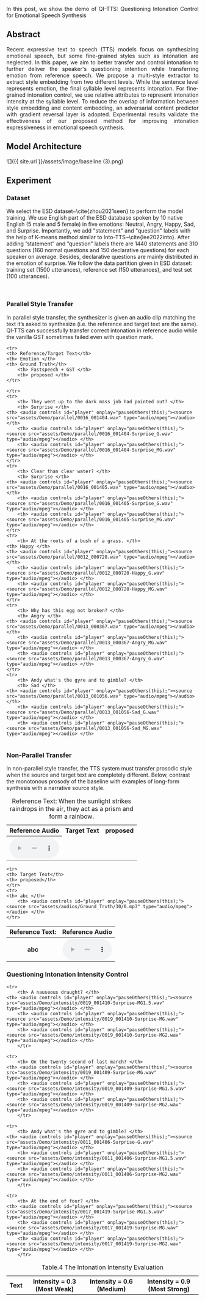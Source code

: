 <p align="justify">
In this post, we show the demo of QI-TTS: Questioning Intonation Control for Emotional Speech Synthesis
</p>

## Abstract
<p align="justify">
Recent expressive text to speech (TTS) models focus on synthesizing emotional speech, but some fine-grained styles such as intonation are neglected. In this paper, we aim to better transfer and control intonation to further deliver the speaker's questioning intention while transferring emotion from reference speech. We propose a multi-style extractor to extract style embedding from two different levels. While the sentence level represents emotion, the final syllable level represents intonation. For fine-grained intonation control, we use relative attributes to represent intonation intensity at the syllable level. To reduce the overlap of information between style embedding and content embedding, an adversarial content predictor with gradient reversal layer is adopted. Experimental results validate the effectiveness of our proposed method for improving intonation expressiveness in emotional speech synthesis.  
</p>

## Model Architecture

<!-- <center class="half">
    <img src="assets/image/fig1.jpg" width="300"/>
</center>       <p>&nbsp;</p> 
<p align="center">Figure.1 The architecture of the functional digestive metabolic network,</p> -->

<!-- <table>
    <tr>
        <td ><center><img src="assets/image/fig1.jpg"/> </center></td>
        <td ><center><img src="assets/image/fig2.jpg"/> </center></td>
    </tr>
	<tr>
		<th> (A) DMN </th>
		<th> (B) FDMN </th>
    </tr> -->

	
<!-- </table>
<p align="center">Figure.1 (A) The architecture of the functional digestive metabolic network (DMN). (B) The architecture of the functional digestive metabolic network (FDMN).</p> -->

![]({{ site.url }}/assets/image/baseline (3).png) 

## Experiment
### Dataset
We select the ESD dataset~\cite{zhou2021seen} to perform the model training. We use English part of the ESD database spoken by 10 native English (5 male and 5 female) in five emotions: Neutral, Angry, Happy, Sad, and Surprise. Importantly, we add "statement" and "question" labels with the help of K-means method similar to Into-TTS~\cite{lee2022into}. After adding ”statement” and ”question” labels there are 1440 statements and 310 questions (160 normal questions and 150 declarative questions) for each speaker on average. Besides, declarative questions are mainly distributed in the emotion of surprise. We follow the data partition given in ESD dataset: training set (1500 utterances), reference set (150 utterances), and test set (100 utterances).


<p>&nbsp;</p> 

<script>
function pauseOthers(ele) {
    $("audio").not(ele).each(function (index, audio) {audio.pause();});
}
</script>

<style>
.main-content table {
    display: inline-table;
}
table {
    table-layout:fixed;
    width: 100%;
    overflow: hidden;
}
#player{
    width: 100%;
}
</style>



### Parallel Style Transfer
In parallel style transfer, the synthesizer is given an audio clip matching the text it’s asked to synthesize (i.e. the reference and target text are the same). QI-TTS can successfully transfer correct intonation in reference audio while the vanilla GST sometimes failed even with question mark.

<table>

    <tr>
	<th> Reference/Target Text</th>
	<th> Emotion </th>   
	<th> Ground Truth</th>
        <th> Fastspeech + GST </th>
        <th> proposed </th>
    </tr>

    </tr>
    <tr>
        <th> They went up to the dark mass job had pointed out? </th>
	    <th> Surprise </th>
	<th> <audio controls id="player" onplay="pauseOthers(this);"><source src="assets/Demo/parallel/0016_001404.wav" type="audio/mpeg"></audio> </th>
        <th> <audio controls id="player" onplay="pauseOthers(this);"><source src="assets/Demo/parallel/0016_001404-Surprise_G.wav" type="audio/mpeg"></audio> </th>
        <th> <audio controls id="player" onplay="pauseOthers(this);"><source src="assets/Demo/parallel/0016_001404-Surprise_MG.wav" type="audio/mpeg"></audio> </th>
    </tr>
    <tr>
        <th> Clear than clear water? </th>
	    <th> Surprise </th>
	<th> <audio controls id="player" onplay="pauseOthers(this);"><source src="assets/Demo/parallel/0016_001405.wav" type="audio/mpeg"></audio> </th>
        <th> <audio controls id="player" onplay="pauseOthers(this);"><source src="assets/Demo/parallel/0016_001405-Surprise_G.wav" type="audio/mpeg"></audio> </th>
        <th> <audio controls id="player" onplay="pauseOthers(this);"><source src="assets/Demo/parallel/0016_001405-Surprise_MG.wav" type="audio/mpeg"></audio> </th>
    </tr>
    <tr>
        <th> At the roots of a bush of a grass. </th>
	<th> Happy </th>
	<th> <audio controls id="player" onplay="pauseOthers(this);"><source src="assets/Demo/parallel/0012_000720.wav" type="audio/mpeg"></audio> </th>
        <th> <audio controls id="player" onplay="pauseOthers(this);"><source src="assets/Demo/parallel/0012_000720-Happy_G.wav" type="audio/mpeg"></audio> </th>
        <th> <audio controls id="player" onplay="pauseOthers(this);"><source src="assets/Demo/parallel/0012_000720-Happy_MG.wav" type="audio/mpeg"></audio> </th>
    </tr>
    <tr>
        <th> Why has this egg not broken? </th>
	    <th> Angry </th>
	<th> <audio controls id="player" onplay="pauseOthers(this);"><source src="assets/Demo/parallel/0013_000367.wav" type="audio/mpeg"></audio> </th>
        <th> <audio controls id="player" onplay="pauseOthers(this);"><source src="assets/Demo/parallel/0013_000367-Angry_MG.wav" type="audio/mpeg"></audio> </th>
        <th> <audio controls id="player" onplay="pauseOthers(this);"><source src="assets/Demo/parallel/0013_000367-Angry_G.wav" type="audio/mpeg"></audio> </th>
    </tr>
    <tr>
        <th> Andy what's the gyre and to gimble? </th>
	    <th> Sad </th>
	<th> <audio controls id="player" onplay="pauseOthers(this);"><source src="assets/Demo/parallel/0013_001056.wav" type="audio/mpeg"></audio> </th>
        <th> <audio controls id="player" onplay="pauseOthers(this);"><source src="assets/Demo/parallel/0013_001056-Sad_G.wav" type="audio/mpeg"></audio> </th>
        <th> <audio controls id="player" onplay="pauseOthers(this);"><source src="assets/Demo/parallel/0013_001056-Sad_MG.wav" type="audio/mpeg"></audio> </th>

<!--     <tr>
        <th> I have bunburyed all over goat on two separate occasions. </th>
	    <th> Surprise </th>
	<th> <audio controls id="player" onplay="pauseOthers(this);"><source src="assets/Demo/parallel/0019_001413.wav" type="audio/mpeg"></audio> </th>
        <th> <audio controls id="player" onplay="pauseOthers(this);"><source src="assets/Demo/parallel/0019_001413-Surprise_G.wav" type="audio/mpeg"></audio> </th>
        <th> <audio controls id="player" onplay="pauseOthers(this);"><source src="assets/Demo/parallel/0019_001413-Surprise_MG.wav" type="audio/mpeg"></audio> </th>
    </tr> -->
</table>



### Non-Parallel Transfer
In non-parallel style transfer, the TTS system must transfer prosodic style when the source and target text are completely different. Below, contrast the monotonous prosody of the baseline with examples of long-form synthesis with a narrative source style.
<table>
	<CAPTION>Reference Text: When the sunlight strikes raindrops in the air, they act as a prism and form a rainbow.</CAPTION>
    <tr>
	<th> Reference Audio</th>
	<th> Target Text</th>
	<th> proposed</th>
    </tr>
    <tr>
       	<th> <audio controls id="player" onplay="pauseOthers(this);"><source src="assets/audios/Ground_Truth/30/0.mp3" type="audio/mpeg"></audio> </th>
    </tr>
</table>	

<table>
    <tr>
	<th> Reference Text:</th>
	<th> Reference Audio</th>
    </tr>
    <tr>
       	<th> abc </th>
       	<th> <audio controls id="player" onplay="pauseOthers(this);"><source src="assets/audios/Ground_Truth/30/0.mp3" type="audio/mpeg"></audio> </th>
    </tr>
	
    <tr>
	<th> Target Text</th>
	<th> proposed</th>
    </tr>
    <tr>
	<th> abc </th>
       	<th> <audio controls id="player" onplay="pauseOthers(this);"><source src="assets/audios/Ground_Truth/30/0.mp3" type="audio/mpeg"></audio> </th>
    </tr>
</table>	

### Questioning Intonation Intensity Control

<table>
	<CAPTION>Table.4 The Intonation Intensity Evaluation</CAPTION>
    <tr> 
        <th> Text </th>
	<th style="5px;word-wrap;word-break"> Intensity = 0.3 (Most Weak)</th>
        <th style="5px;word-wrap;word-break"> Intensity = 0.6 (Medium) </th>
        <th style="5px;word-wrap;word-break"> Intensity = 0.9 (Most Strong) </th>
    </tr>

	<tr>
        <th> A nauseous draught? </th>
	<th> <audio controls id="player" onplay="pauseOthers(this);"><source src="assets/Demo/intensity/0019_001410-Surprise-MG1.5.wav" type="audio/mpeg"></audio> </th>
        <th> <audio controls id="player" onplay="pauseOthers(this);"><source src="assets/Demo/intensity/0019_001410-Surprise-MG.wav" type="audio/mpeg"></audio> </th>
        <th> <audio controls id="player" onplay="pauseOthers(this);"><source src="assets/Demo/intensity/0019_001410-Surprise-MG2.wav" type="audio/mpeg"></audio> </th>
        </tr>
	
	<tr>
        <th> On the twenty second of last march? </th>
	<th> <audio controls id="player" onplay="pauseOthers(this);"><source src="assets/Demo/intensity/0019_001409-Surprise-MG.wav" type="audio/mpeg"></audio> </th>
        <th> <audio controls id="player" onplay="pauseOthers(this);"><source src="assets/Demo/intensity/0019_001409-Surprise-MG1.5.wav" type="audio/mpeg"></audio> </th>
        <th> <audio controls id="player" onplay="pauseOthers(this);"><source src="assets/Demo/intensity/0019_001409-Surprise-MG2.wav" type="audio/mpeg"></audio> </th>
        </tr>

   	<tr>
        <th> Andy what's the gyre and to gimble? </th>
	<th> <audio controls id="player" onplay="pauseOthers(this);"><source src="assets/Demo/intensity/0011_001406-Surprise-G.wav" type="audio/mpeg"></audio> </th>
        <th> <audio controls id="player" onplay="pauseOthers(this);"><source src="assets/Demo/intensity/0011_001406-Surprise-MG1.5.wav" type="audio/mpeg"></audio> </th>
        <th> <audio controls id="player" onplay="pauseOthers(this);"><source src="assets/Demo/intensity/0011_001406-Surprise-MG2.wav" type="audio/mpeg"></audio> </th>
        </tr>
	
	<tr>
        <th> At the end of four? </th>
	<th> <audio controls id="player" onplay="pauseOthers(this);"><source src="assets/Demo/intensity/0017_001419-Surprise-MG1.5.wav" type="audio/mpeg"></audio> </th>
        <th> <audio controls id="player" onplay="pauseOthers(this);"><source src="assets/Demo/intensity/0017_001419-Surprise-MG.wav" type="audio/mpeg"></audio> </th>
        <th> <audio controls id="player" onplay="pauseOthers(this);"><source src="assets/Demo/intensity/0017_001419-Surprise-MG2.wav" type="audio/mpeg"></audio> </th>
        </tr>
	
	

</table>
